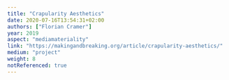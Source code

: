 ```yaml
---
title: "Crapularity Aesthetics"
date: 2020-07-16T13:54:31+02:00
authors: ["Florian Cramer"]
year: 2019
aspect: "mediamateriality"
link: "https://makingandbreaking.org/article/crapularity-aesthetics/"
medium: "project"
weight: 8
notReferenced: true
---
```

